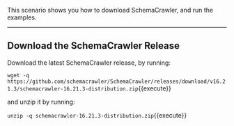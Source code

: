 This scenario shows you how to download SchemaCrawler, and run the examples.

-----

## Download the SchemaCrawler Release
Download the latest SchemaCrawler release, by running:

`wget -q  https://github.com/schemacrawler/SchemaCrawler/releases/download/v16.21.3/schemacrawler-16.21.3-distribution.zip`{{execute}}

and unzip it by running:

`unzip -q schemacrawler-16.21.3-distribution.zip`{{execute}}

